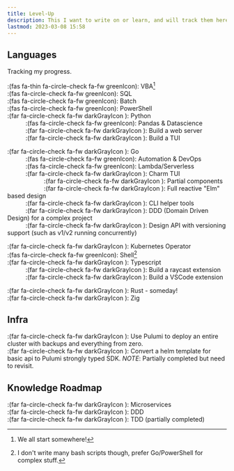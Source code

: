 ```yaml
---
title: Level-Up
description: This I want to write on or learn, and will track them here.
lastmod: 2023-03-08 15:58
---
```


## Languages

Tracking my progress.

:(fas fa-thin fa-circle-check fa-fw greenIcon): VBA[^vba]<br/>
:(fas fa-circle-check fa-fw greenIcon): SQL<br/>
:(fas fa-circle-check fa-fw greenIcon): Batch<br/>
:(fas fa-circle-check fa-fw greenIcon): PowerShell<br/>
:(far fa-circle-check fa-fw darkGrayIcon  ): Python<br/>
&emsp;&emsp;&emsp;:(fas fa-circle-check fa-fw greenIcon): Pandas & Datascience<br/>
&emsp;&emsp;&emsp;:(far fa-circle-check fa-fw darkGrayIcon  ): Build a web server<br/>
&emsp;&emsp;&emsp;:(far fa-circle-check fa-fw darkGrayIcon  ): Build a TUI<br/>

:(far fa-circle-check fa-fw darkGrayIcon  ): Go<br/>
&emsp;&emsp;&emsp;:(fas fa-circle-check fa-fw greenIcon): Automation & DevOps<br/>
&emsp;&emsp;&emsp;:(fas fa-circle-check fa-fw greenIcon): Lambda/Serverless<br/>
&emsp;&emsp;&emsp;:(far fa-circle-check fa-fw darkGrayIcon  ): Charm TUI<br/>
&emsp;&emsp;&emsp;&emsp;&emsp;&emsp;:(far fa-circle-check fa-fw darkGrayIcon  ): Partial components<br/>
&emsp;&emsp;&emsp;&emsp;&emsp;&emsp;:(far fa-circle-check fa-fw darkGrayIcon  ): Full reactive "Elm" based design<br/>
&emsp;&emsp;&emsp;:(far fa-circle-check fa-fw darkGrayIcon  ): CLI helper tools<br/>
&emsp;&emsp;&emsp;:(far fa-circle-check fa-fw darkGrayIcon  ): DDD (Domain Driven Design) for a complex project<br/>
&emsp;&emsp;&emsp;:(far fa-circle-check fa-fw darkGrayIcon  ): Design API with versioning support (such as v1/v2 running concurrently)<br/>

:(far fa-circle-check fa-fw darkGrayIcon  ): Kubernetes Operator<br/>
:(fas fa-circle-check fa-fw greenIcon): Shell[^shell]<br/>
:(far fa-circle-check fa-fw darkGrayIcon  ): Typescript<br/>
&emsp;&emsp;&emsp;:(far fa-circle-check fa-fw darkGrayIcon  ): Build a raycast extension<br/>
&emsp;&emsp;&emsp;:(far fa-circle-check fa-fw darkGrayIcon  ): Build a VSCode extension<br/>

:(far fa-circle-check fa-fw darkGrayIcon  ): Rust - someday!<br/>
:(far fa-circle-check fa-fw darkGrayIcon  ): Zig<br/>

## Infra

:(far fa-circle-check fa-fw darkGrayIcon  ): Use Pulumi to deploy an entire cluster with backups and everything from zero.<br/>
:(far fa-circle-check fa-fw darkGrayIcon  ): Convert a helm template for basic api to Pulumi strongly typed SDK. _NOTE_: Partially completed but need to revisit.<br/>

## Knowledge Roadmap

:(far fa-circle-check fa-fw darkGrayIcon  ): Microservices<br/>
:(far fa-circle-check fa-fw darkGrayIcon  ): DDD<br/>
:(far fa-circle-check fa-fw darkGrayIcon  ): TDD (partially completed)<br/>

[^vba]: We all start somewhere!
[^shell]: I don't write many bash scripts though, prefer Go/PowerShell for complex stuff.
